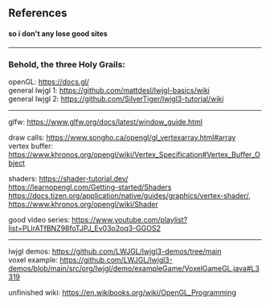 ## References
#### so i don't any lose good sites

---

### Behold, the three Holy Grails:

openGL: https://docs.gl/ \
general lwjgl 1: https://github.com/mattdesl/lwjgl-basics/wiki \
general lwjgl 2: https://github.com/SilverTiger/lwjgl3-tutorial/wiki

---

glfw: https://www.glfw.org/docs/latest/window_guide.html

draw calls: https://www.songho.ca/opengl/gl_vertexarray.html#array \
vertex buffer: https://www.khronos.org/opengl/wiki/Vertex_Specification#Vertex_Buffer_Object

shaders: https://shader-tutorial.dev/ \
https://learnopengl.com/Getting-started/Shaders \
https://docs.tizen.org/application/native/guides/graphics/vertex-shader/, https://www.khronos.org/opengl/wiki/Shader

good video series: https://www.youtube.com/playlist?list=PLlrATfBNZ98foTJPJ_Ev03o2oq3-GGOS2

---

lwjgl demos: https://github.com/LWJGL/lwjgl3-demos/tree/main \
voxel example: https://github.com/LWJGL/lwjgl3-demos/blob/main/src/org/lwjgl/demo/exampleGame/VoxelGameGL.java#L3319

unfinished wiki: https://en.wikibooks.org/wiki/OpenGL_Programming